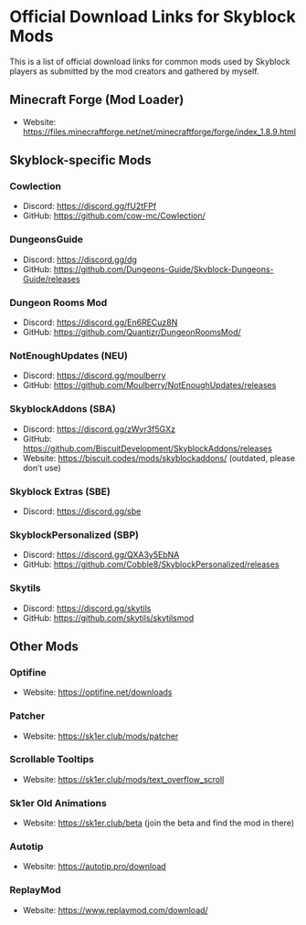 # Official Download Links for Skyblock Mods
This is a list of official download links for common mods used by Skyblock players as submitted by the mod creators and gathered by myself.


## Minecraft Forge (Mod Loader)
- Website: https://files.minecraftforge.net/net/minecraftforge/forge/index_1.8.9.html

## Skyblock-specific Mods

### Cowlection
- Discord: https://discord.gg/fU2tFPf
- GitHub: https://github.com/cow-mc/Cowlection/

### DungeonsGuide
- Discord: https://discord.gg/dg
- GitHub: https://github.com/Dungeons-Guide/Skyblock-Dungeons-Guide/releases

### Dungeon Rooms Mod
- Discord: https://discord.gg/En6RECuz8N
- GitHub: https://github.com/Quantizr/DungeonRoomsMod/

### NotEnoughUpdates (NEU)
- Discord: https://discord.gg/moulberry
- GitHub: https://github.com/Moulberry/NotEnoughUpdates/releases

### SkyblockAddons (SBA)
- Discord: https://discord.gg/zWyr3f5GXz
- GitHub: https://github.com/BiscuitDevelopment/SkyblockAddons/releases
- Website: https://biscuit.codes/mods/skyblockaddons/ (outdated, please don’t use)

### Skyblock Extras (SBE)
- Discord: https://discord.gg/sbe

### SkyblockPersonalized (SBP)
- Discord: https://discord.gg/QXA3y5EbNA
- GitHub: https://github.com/Cobble8/SkyblockPersonalized/releases

### Skytils
- Discord: https://discord.gg/skytils
- GitHub: https://github.com/skytils/skytilsmod

## Other Mods

### Optifine
- Website: https://optifine.net/downloads

### Patcher
- Website: https://sk1er.club/mods/patcher

### Scrollable Tooltips
- Website: https://sk1er.club/mods/text_overflow_scroll

### Sk1er Old Animations
- Website: https://sk1er.club/beta (join the beta and find the mod in there)

### Autotip
- Website: https://autotip.pro/download

### ReplayMod
- Website: https://www.replaymod.com/download/